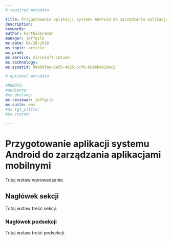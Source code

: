 ```yaml
---
# required metadata

title: Przygotowanie aplikacji systemu Android do zarządzania aplikacjami mobilnymi | Microsoft Intune
description:
keywords:
author: karthikaraman
manager: jeffgilb
ms.date: 04/28/2016
ms.topic: article
ms.prod:
ms.service: microsoft-intune
ms.technology:
ms.assetid: 99e89fee-6e55-4d25-bcf6-60e6b4610ec2

# optional metadata

#ROBOTS:
#audience:
#ms.devlang:
ms.reviewer: jeffgilb
ms.suite: ems
#ms.tgt_pltfrm:
#ms.custom:

---
```


# Przygotowanie aplikacji systemu Android do zarządzania aplikacjami mobilnymi
Tutaj wstaw wprowadzenie.

## Nagłówek sekcji
Tutaj wstaw treść sekcji.

### Nagłówek podsekcji
Tutaj wstaw treść podsekcji.



<!--HONumber=May16_HO1-->


